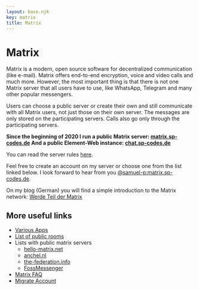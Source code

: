 ```yaml
---
layout: base.njk
key: matrix
title: Matrix
---
```

# Matrix

Matrix is a modern, open source software for decentralized communication (like e-mail). Matrix offers end-to-end encryption, voice and video calls and much more. However, the most important thing is that there is not one Matrix server that all users have to use, like WhatsApp, Telegram and many other popular messengers.

Users can choose a public server or create their own and still communicate with all Matrix users, not just those on their own server. The messages are only stored on the participating servers. Calls also go only through the participating servers.

__Since the beginning of 2020 I run a public Matrix server: [matrix.sp-codes.de](https://matrix.sp-codes.de/) And a public Element-Web instance: [chat.sp-codes.de](https://chat.sp-codes.de/)__

You can read the server rules [here](https://matrix.sp-codes.de/_matrix/consent).

Feel free to create an account on my server or choose one from the list linked below. I look forward to hear from you [@samuel-p:matrix.sp-codes.de](https://matrix.to/#/@samuel-p:matrix.sp-codes.de).

On my blog (German) you will find a simple introduction to the Matrix network: [Werde Teil der Matrix](https://blog.sp-codes.de/werde-teil-der-matrix-matrix-teil-1/)

## More useful links

* [Various Apps](https://matrix.org/clients)
* [List of public rooms](https://view.matrix.org/)
* Lists with public matrix servers
  * [hello-matrix.net](https://www.hello-matrix.net/public_servers.php)
  * [anchel.nl](https://publiclist.anchel.nl/)
  * [the-federation.info](https://the-federation.info/protocol/matrix)
  * [FossMessenger](https://fediverse.blog/~/FossMessenger/matrix-server)
* [Matrix FAQ](https://matrix.org/faq/)
* [Migrate Account](https://ems.element.io/tools/matrix-migration)
